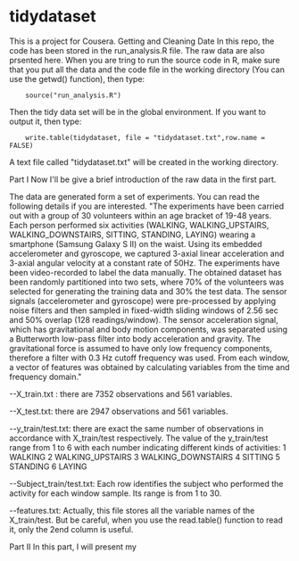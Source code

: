tidydataset
===========

This is a project for Cousera. Getting and Cleaning Date
In this repo, the code has been stored in the run_analysis.R file. The raw data are also prsented here. When you are tring to run the source code in R, make sure that you put all the data and the code file in the working directory (You can use the getwd() function), then type:

        source("run_analysis.R")
        
Then the tidy data set will be in the global environment. If you want to output it, then type:

        write.table(tidydataset, file = "tidydataset.txt",row.name = FALSE)
        
A text file called "tidydataset.txt" will be created in the working directory.

Part I
Now I'll be give a brief introduction of the raw data in the first part.

The data are generated form a set of experiments. You can read the following details if you are interested.
    "The experiments have been carried out with a group of 30 volunteers within an age bracket of 19-48 years. Each person performed six activities (WALKING, WALKING_UPSTAIRS, WALKING_DOWNSTAIRS, SITTING, STANDING, LAYING) wearing a smartphone (Samsung Galaxy S II) on the waist. Using its embedded accelerometer and gyroscope, we captured 3-axial linear acceleration and 3-axial angular velocity at a constant rate of 50Hz. The experiments have been video-recorded to label the data manually. The obtained dataset has been randomly partitioned into two sets, where 70% of the volunteers was selected for generating the training data and 30% the test data. 
   The sensor signals (accelerometer and gyroscope) were pre-processed by applying noise filters and then sampled in fixed-width sliding windows of 2.56 sec and 50% overlap (128 readings/window). The sensor acceleration signal, which has gravitational and body motion components, was separated using a Butterworth low-pass filter into body acceleration and gravity. The gravitational force is assumed to have only low frequency components, therefore a filter with 0.3 Hz cutoff frequency was used. From each window, a vector of features was obtained by calculating variables from the time and frequency domain."


--X_train.txt :  there are 7352 observations and 561 variables.

--X_test.txt:  there are 2947 observations and 561 variables.

--y_train/test.txt: there are exact the same number of observations in accordance with  X_train/test respectively. The value of the y_train/test range from 1 to 6 with each number indicating different kinds of activities: 
1 WALKING
2 WALKING_UPSTAIRS
3 WALKING_DOWNSTAIRS
4 SITTING
5 STANDING
6 LAYING

--Subject_train/test.txt: Each row identifies the subject who performed the activity for each window sample. Its range is from 1 to 30.

--features.txt: Actually, this file stores all the variable names of the X_train/test. But be careful, when you use the read.table() function to read it, only the 2end column is useful.

Part II
In this part, I will present my 

    
